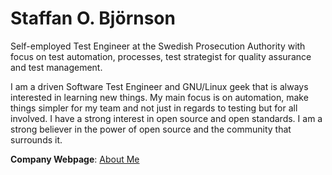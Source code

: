 

# Staffan O. Björnson
Self-employed Test Engineer at the Swedish Prosecution Authority with focus on
test automation, processes, test strategist for quality assurance and test
management.

I am a driven Software Test Engineer and GNU/Linux geek that is always
interested in learning new things. My main focus is on automation, make things
simpler for my team and not just in regards to testing but for all involved. I
have a strong interest in open source and open standards. I am a strong
believer in the power of open source and the community that surrounds it.


**Company Webpage**: [About Me](about/)


<!---
StaffanOB/StaffanOB is a ✨ special ✨ repository because its `README.md` (this file) appears on your GitHub profile.
You can click the Preview link to take a look at your changes.
--->

[website]: http://www.toor.se
